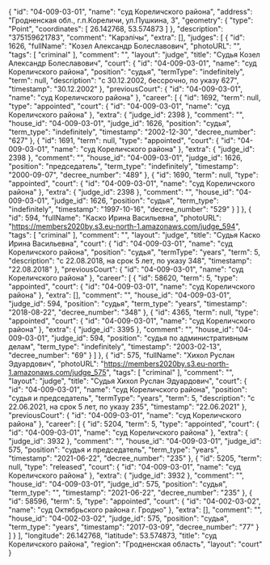 {
    "id": "04-009-03-01",
    "name": "суд Кореличского района",
    "address": "Гродненская обл., г.п.Кореличи, ул.Пушкина, 3",
    "geometry": {
        "type": "Point",
        "coordinates": [
            26.142768,
            53.574873
        ]
    },
    "description": "375159621783",
    "comment": "Карэлічы",
    "extra": [],
    "judges": [
        {
            "id": 1626,
            "fullName": "Козел Александр Болеславович",
            "photoURL": "",
            "tags": [
                "criminal"
            ],
            "comment": "",
            "layout": "judge",
            "title": "Судья Козел Александр Болеславович",
            "court": {
                "id": "04-009-03-01",
                "name": "суд Кореличского района",
                "position": "судья",
                "termType": "indefinitely",
                "term": null,
                "description": "c 30.12.2002, бессрочно, по указу 627",
                "timestamp": "30.12.2002"
            },
            "previousCourt": {
                "id": "04-009-03-01",
                "name": "суд Кореличского района"
            },
            "career": [
                {
                    "id": 1692,
                    "term": null,
                    "type": "appointed",
                    "court": {
                        "id": "04-009-03-01",
                        "name": "суд Кореличского района"
                    },
                    "extra": {
                        "judge_id": 2398
                    },
                    "comment": "",
                    "house_id": "04-009-03-01",
                    "judge_id": 1626,
                    "position": "судья",
                    "term_type": "indefinitely",
                    "timestamp": "2002-12-30",
                    "decree_number": "627"
                },
                {
                    "id": 1691,
                    "term": null,
                    "type": "appointed",
                    "court": {
                        "id": "04-009-03-01",
                        "name": "суд Кореличского района"
                    },
                    "extra": {
                        "judge_id": 2398
                    },
                    "comment": "",
                    "house_id": "04-009-03-01",
                    "judge_id": 1626,
                    "position": "председатель",
                    "term_type": "indefinitely",
                    "timestamp": "2000-09-07",
                    "decree_number": "489"
                },
                {
                    "id": 1690,
                    "term": null,
                    "type": "appointed",
                    "court": {
                        "id": "04-009-03-01",
                        "name": "суд Кореличского района"
                    },
                    "extra": {
                        "judge_id": 2398
                    },
                    "comment": "",
                    "house_id": "04-009-03-01",
                    "judge_id": 1626,
                    "position": "судья",
                    "term_type": "indefinitely",
                    "timestamp": "1997-10-16",
                    "decree_number": "529"
                }
            ]
        },
        {
            "id": 594,
            "fullName": "Каско Ирина Васильевна",
            "photoURL": "https://members2020by.s3.eu-north-1.amazonaws.com/judge_594",
            "tags": [
                "criminal"
            ],
            "comment": "",
            "layout": "judge",
            "title": "Судья Каско Ирина Васильевна",
            "court": {
                "id": "04-009-03-01",
                "name": "суд Кореличского района",
                "position": "судья",
                "termType": "years",
                "term": 5,
                "description": "c 22.08.2018, на срок 5 лет, по указу 348",
                "timestamp": "22.08.2018"
            },
            "previousCourt": {
                "id": "04-009-03-01",
                "name": "суд Кореличского района"
            },
            "career": [
                {
                    "id": 58620,
                    "term": 5,
                    "type": "appointed",
                    "court": {
                        "id": "04-009-03-01",
                        "name": "суд Кореличского района"
                    },
                    "extra": [],
                    "comment": "",
                    "house_id": "04-009-03-01",
                    "judge_id": 594,
                    "position": "судья",
                    "term_type": "years",
                    "timestamp": "2018-08-22",
                    "decree_number": "348"
                },
                {
                    "id": 4365,
                    "term": null,
                    "type": "appointed",
                    "court": {
                        "id": "04-009-03-01",
                        "name": "суд Кореличского района"
                    },
                    "extra": {
                        "judge_id": 3395
                    },
                    "comment": "",
                    "house_id": "04-009-03-01",
                    "judge_id": 594,
                    "position": "судья по административным делам",
                    "term_type": "indefinitely",
                    "timestamp": "2003-02-13",
                    "decree_number": "69"
                }
            ]
        },
        {
            "id": 575,
            "fullName": "Хихол Руслан Эдуардович",
            "photoURL": "https://members2020by.s3.eu-north-1.amazonaws.com/judge_575",
            "tags": [
                "criminal"
            ],
            "comment": "",
            "layout": "judge",
            "title": "Судья Хихол Руслан Эдуардович",
            "court": {
                "id": "04-009-03-01",
                "name": "суд Кореличского района",
                "position": "судья и председатель",
                "termType": "years",
                "term": 5,
                "description": "c 22.06.2021, на срок 5 лет, по указу 235",
                "timestamp": "22.06.2021"
            },
            "previousCourt": {
                "id": "04-009-03-01",
                "name": "суд Кореличского района"
            },
            "career": [
                {
                    "id": 5204,
                    "term": 5,
                    "type": "appointed",
                    "court": {
                        "id": "04-009-03-01",
                        "name": "суд Кореличского района"
                    },
                    "extra": {
                        "judge_id": 3932
                    },
                    "comment": "",
                    "house_id": "04-009-03-01",
                    "judge_id": 575,
                    "position": "судья и председатель",
                    "term_type": "years",
                    "timestamp": "2021-06-22",
                    "decree_number": "235"
                },
                {
                    "id": 5205,
                    "term": null,
                    "type": "released",
                    "court": {
                        "id": "04-009-03-01",
                        "name": "суд Кореличского района"
                    },
                    "extra": {
                        "judge_id": 3932
                    },
                    "comment": "",
                    "house_id": "04-009-03-01",
                    "judge_id": 575,
                    "position": "судья",
                    "term_type": "",
                    "timestamp": "2021-06-22",
                    "decree_number": "235"
                },
                {
                    "id": 58596,
                    "term": 5,
                    "type": "appointed",
                    "court": {
                        "id": "04-002-03-02",
                        "name": "суд Октябрьского района г. Гродно"
                    },
                    "extra": [],
                    "comment": "",
                    "house_id": "04-002-03-02",
                    "judge_id": 575,
                    "position": "судья",
                    "term_type": "years",
                    "timestamp": "2017-03-09",
                    "decree_number": "77"
                }
            ]
        }
    ],
    "longitude": 26.142768,
    "latitude": 53.574873,
    "title": "суд Кореличского района",
    "region": "Гродненская область",
    "layout": "court"
}